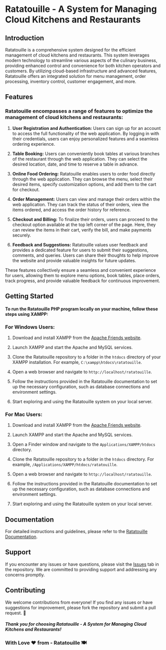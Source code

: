 # Ratatouille - A System for Managing Cloud Kitchens and Restaurants

## Introduction

Ratatouille is a comprehensive system designed for the efficient management of cloud kitchens and restaurants. This system leverages modern technology to streamline various aspects of the culinary business, providing enhanced control and convenience for both kitchen operators and customers. By utilizing cloud-based infrastructure and advanced features, Ratatouille offers an integrated solution for menu management, order processing, inventory control, customer engagement, and more.

## Features

### Ratatouille encompasses a range of features to optimize the management of cloud kitchens and restaurants:

1. **User Registration and Authentication:** Users can sign up for an account to access the full functionality of the web application. By logging in with their credentials, users can enjoy personalized features and a seamless ordering experience.

2. **Table Booking:** Users can conveniently book tables at various branches of the restaurant through the web application. They can select the desired location, date, and time to reserve a table in advance.

3. **Online Food Ordering:** Ratatouille enables users to order food directly through the web application. They can browse the menu, select their desired items, specify customization options, and add them to the cart for checkout.

4. **Order Management:** Users can view and manage their orders within the web application. They can track the status of their orders, view the items ordered, and access the order history for reference.

5. **Checkout and Billing:** To finalize their orders, users can proceed to the checkout option available at the top left corner of the page. Here, they can review the items in their cart, verify the bill, and make payments securely.

6. **Feedback and Suggestions:** Ratatouille values user feedback and provides a dedicated feature for users to submit their suggestions, comments, and queries. Users can share their thoughts to help improve the website and provide valuable insights for future updates.

These features collectively ensure a seamless and convenient experience for users, allowing them to explore menu options, book tables, place orders, track progress, and provide valuable feedback for continuous improvement.


## Getting Started

#### To run the Ratatouille PHP program locally on your machine, follow these steps using XAMPP:

### For Windows Users:

1. Download and install XAMPP from the [Apache Friends website](https://www.apachefriends.org/index.html).

2. Launch XAMPP and start the Apache and MySQL services.

3. Clone the Ratatouille repository to a folder in the `htdocs` directory of your XAMPP installation. For example, `C:\xampp\htdocs\ratatouille`.

4. Open a web browser and navigate to `http://localhost/ratatouille`.

5. Follow the instructions provided in the Ratatouille documentation to set up the necessary configuration, such as database connections and environment settings.

6. Start exploring and using the Ratatouille system on your local server.

### For Mac Users:

1. Download and install XAMPP from the [Apache Friends website](https://www.apachefriends.org/index.html).

2. Launch XAMPP and start the Apache and MySQL services.

3. Open a Finder window and navigate to the `Applications/XAMPP/htdocs` directory.

4. Clone the Ratatouille repository to a folder in the `htdocs` directory. For example, `/Applications/XAMPP/htdocs/ratatouille`.

5. Open a web browser and navigate to `http://localhost/ratatouille`.

6. Follow the instructions provided in the Ratatouille documentation to set up the necessary configuration, such as database connections and environment settings.

7. Start exploring and using the Ratatouille system on your local server.


## Documentation

For detailed instructions and guidelines, please refer to the [Ratatouille Documentation](https://github.com/ratatouille/docs).

## Support

If you encounter any issues or have questions, please visit the [Issues](https://github.com/ratatouille/issues) tab in the repository. We are committed to providing support and addressing any concerns promptly.


## Contributing

We welcome contributions from everyone! If you find any issues or have suggestions for improvement, please fork the repository and submit a pull request. 🚀
##### Thank you for choosing Ratatouille - A System for Managing Cloud Kitchens and Restaurants!


### With Love ❤️ from - Ratatouille 🍽️


